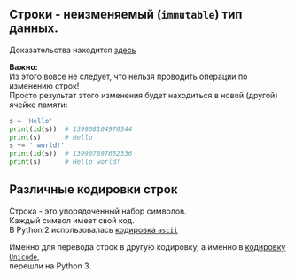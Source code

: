 ## Строки - неизменяемый (`immutable`) тип данных.  

Доказательства находится [здесь](../03__arithmetic_operations__type_conversion/theory_03__augmented_assignment_operators.md)

**Важно:**  
Из этого вовсе не следует, что нельзя проводить операции по изменению строк!  
Просто результат этого изменения будет находиться в новой (другой) ячейке памяти:

```python
s = 'Hello'
print(id(s))  # 139908104970544
print(s)      # Hello
s += ' world!'
print(id(s))  # 139907897652336
print(s)      # Hello world!
```

## Различные кодировки строк

Строка - это упорядоченный набор символов.  
Каждый символ имеет свой код.  
В Python 2 использовалась [кодировка `ascii`](https://en.wikipedia.org/wiki/ASCII#Printable_character_table)

Именно для перевода строк в другую кодировку, а именно в [кодировку `Unicode`](https://en.wikipedia.org/wiki/UTF-8#Description),    
перешли на Python 3.